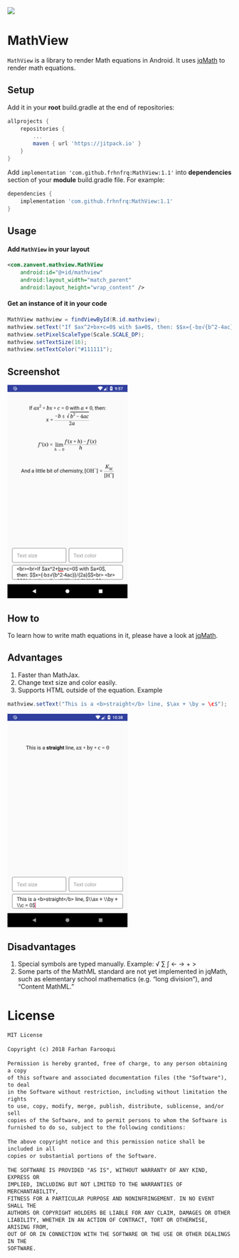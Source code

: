 [![](https://jitpack.io/v/frhnfrq/MathView.svg)](https://jitpack.io/#frhnfrq/MathView)

# MathView 

`MathView` is a library to render Math equations in Android. It uses [jqMath](https://mathscribe.com/author/jqmath.html) to render math equations.

## Setup

Add it in your **root** build.gradle at the end of repositories:

```groovy
allprojects {
    repositories {
		...
		maven { url 'https://jitpack.io' }
	}
}
```

Add `implementation 'com.github.frhnfrq:MathView:1.1'` into **dependencies** section of your **module** build.gradle file. For example:

```groovy
dependencies {
    implementation 'com.github.frhnfrq:MathView:1.1'
}
```
## Usage

#### Add `MathView` in your layout

```xml
<com.zanvent.mathview.MathView
    android:id="@+id/mathview"
    android:layout_width="match_parent"
    android:layout_height="wrap_content" />
```

#### Get an instance of it in your code
```java
MathView mathview = findViewById(R.id.mathview);
mathview.setText("If $ax^2+bx+c=0$ with $a≠0$, then: $$x={-b±√{b^2-4ac}}/{2a}$$");
mathview.setPixelScaleType(Scale.SCALE_DP);
mathview.setTextSize(16);
mathview.setTextColor("#111111");
```

## Screenshot
<img src="screenshots/screenshot.png" width="270px" height="480px" />

## How to

To learn how to write math equations in it, please have a look at [jqMath](https://mathscribe.com/author/jqmath.html).

## Advantages

1. Faster than MathJax.
2. Change text size and color easily.
3. Supports HTML outside of the equation. Example 
  ```java
  mathview.setText("This is a <b>straight</b> line, $\ax + \by = \c$");
  ``` 
<img src="screenshots/screenshot2.png" width="270px" height="480px" />

## Disadvantages

1. Special symbols are typed manually. Example: √ ∑ ∫ ← → + >
2. Some parts of the MathML standard are not yet implemented in jqMath, such as elementary school mathematics (e.g. “long division”), and “Content MathML.”




License
=======

    MIT License

    Copyright (c) 2018 Farhan Farooqui

    Permission is hereby granted, free of charge, to any person obtaining a copy
    of this software and associated documentation files (the "Software"), to deal
    in the Software without restriction, including without limitation the rights
    to use, copy, modify, merge, publish, distribute, sublicense, and/or sell
    copies of the Software, and to permit persons to whom the Software is
    furnished to do so, subject to the following conditions:

    The above copyright notice and this permission notice shall be included in all
    copies or substantial portions of the Software.

    THE SOFTWARE IS PROVIDED "AS IS", WITHOUT WARRANTY OF ANY KIND, EXPRESS OR
    IMPLIED, INCLUDING BUT NOT LIMITED TO THE WARRANTIES OF MERCHANTABILITY,
    FITNESS FOR A PARTICULAR PURPOSE AND NONINFRINGEMENT. IN NO EVENT SHALL THE
    AUTHORS OR COPYRIGHT HOLDERS BE LIABLE FOR ANY CLAIM, DAMAGES OR OTHER
    LIABILITY, WHETHER IN AN ACTION OF CONTRACT, TORT OR OTHERWISE, ARISING FROM,
    OUT OF OR IN CONNECTION WITH THE SOFTWARE OR THE USE OR OTHER DEALINGS IN THE
    SOFTWARE.

